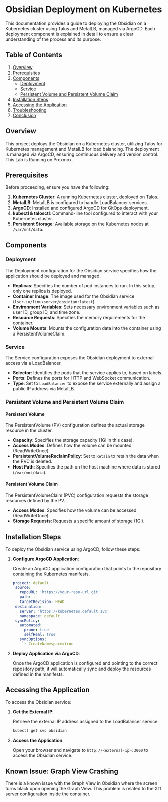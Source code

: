 # Obsidian Deployment on Kubernetes

This documentation provides a guide to deploying the Obsidian on a Kubernetes cluster using Talos and MetalLB, managed via ArgoCD. Each deployment component is explained in detail to ensure a clear understanding of the process and its purpose.

## Table of Contents

1. [Overview](#overview)
2. [Prerequisites](#prerequisites)
3. [Components](#components)
   - [Deployment](#deployment)
   - [Service](#service)
   - [Persistent Volume and Persistent Volume Claim](#persistent-volume-and-persistent-volume-claim)
4. [Installation Steps](#installation-steps)
5. [Accessing the Application](#accessing-the-application)
6. [Troubleshooting](#troubleshooting)
7. [Conclusion](#conclusion)

## Overview

This project deploys the Obsidian on a Kubernetes cluster, utilizing Talos for Kubernetes management and MetalLB for load balancing. The deployment is managed via ArgoCD, ensuring continuous delivery and version control. This Lab is Running on Proxmox. 

## Prerequisites

Before proceeding, ensure you have the following:

1. **Kubernetes Cluster**: A running Kubernetes cluster, deployed on Talos.
2. **MetalLB**: MetalLB is configured to handle LoadBalancer services.
3. **ArgoCD**: Installed and configured ArgoCD for GitOps deployment.
4. **kubectl & talosctl**: Command-line tool configured to interact with your Kubernetes cluster.
5. **Persistent Storage**: Available storage on the Kubernetes nodes at `/var/mnt/data`.

## Components

### Deployment

The Deployment configuration for the Obsidian service specifies how the application should be deployed and managed. 

- **Replicas**: Specifies the number of pod instances to run. In this setup, only one replica is deployed.
- **Container Image**: The image used for the Obsidian service (`lscr.io/linuxserver/obsidian:latest`).
- **Environment Variables**: Sets necessary environment variables such as user ID, group ID, and time zone.
- **Resource Requests**: Specifies the memory requirements for the container.
- **Volume Mounts**: Mounts the configuration data into the container using a PersistentVolumeClaim.

### Service

The Service configuration exposes the Obsidian deployment to external access via a LoadBalancer.

- **Selector**: Identifies the pods that the service applies to, based on labels.
- **Ports**: Defines the ports for HTTP and WebSocket communication.
- **Type**: Set to `LoadBalancer` to expose the service externally and assign a public IP address via MetalLB.

### Persistent Volume and Persistent Volume Claim

#### Persistent Volume

The PersistentVolume (PV) configuration defines the actual storage resource in the cluster.

- **Capacity**: Specifies the storage capacity (1Gi in this case).
- **Access Modes**: Defines how the volume can be mounted (ReadWriteOnce).
- **PersistentVolumeReclaimPolicy**: Set to `Retain` to retain the data when the PVC is deleted.
- **Host Path**: Specifies the path on the host machine where data is stored (`/var/mnt/data`).

#### Persistent Volume Claim

The PersistentVolumeClaim (PVC) configuration requests the storage resources defined by the PV.

- **Access Modes**: Specifies how the volume can be accessed (ReadWriteOnce).
- **Storage Requests**: Requests a specific amount of storage (1Gi).

## Installation Steps

To deploy the Obsidian service using ArgoCD, follow these steps:

1. **Configure ArgoCD Application**:

   Create an ArgoCD application configuration that points to the repository containing the Kubernetes manifests.

   ```yaml
   project: default
    source:
      repoURL: 'https://your-repo-url.git'
      path: .
      targetRevision: HEAD
    destination:
      server: 'https://kubernetes.default.svc'
      namespace: default
    syncPolicy:
      automated:
        prune: true
        selfHeal: true
      syncOptions:
        - CreateNamespace=true
   ```


2. **Deploy Application via ArgoCD**:

   Once the ArgoCD application is configured and pointing to the correct repository path, it will automatically sync and deploy the resources defined in the manifests.

## Accessing the Application

To access the Obsidian service:

1. **Get the External IP**:

   Retrieve the external IP address assigned to the LoadBalancer service.

   ```bash
   kubectl get svc obsidian
   ```

2. **Access the Application**:

   Open your browser and navigate to `http://<external-ip>:3000` to access the Obsidian service.

## Known Issue: Graph View Crashing

There is a known issue with the Graph View in Obsidian where the screen turns black upon opening the Graph View. This problem is related to the X11 server configuration inside the container.
